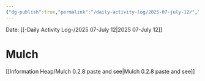 ```yaml
---
{"dg-publish":true,"permalink":"/daily-activity-log/2025-07-july-12/","noteIcon":"","created":"2025-07-12T20:25:18.964-05:00"}
---
```


Date: [[-Daily Activity Log-/2025 07-July 12\|2025 07-July 12]]

# Mulch
[[Information Heap/Mulch 0.2.8 paste and see\|Mulch 0.2.8 paste and see]]